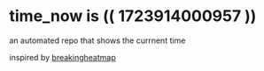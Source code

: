 # time_now is (( 1723914000957 ))

an automated repo that shows the currnent time

inspired by [breakingheatmap](https://github.com/breakingheatmap/breakingheatmap)